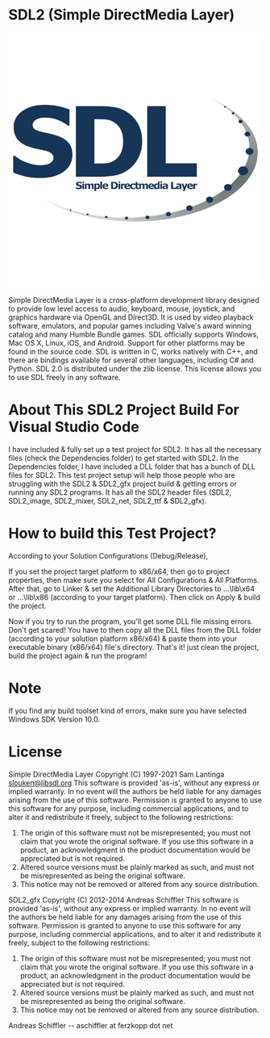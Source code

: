 # SDL2 (Simple DirectMedia Layer)

![SDL2](/Resources/Branding/logo.png?raw=true"SDL")

Simple DirectMedia Layer is a cross-platform development library designed to provide low level access to audio, keyboard, mouse, joystick, and graphics hardware via OpenGL and Direct3D. It is used by video playback software, emulators, and popular games including Valve's award winning catalog and many Humble Bundle games.
SDL officially supports Windows, Mac OS X, Linux, iOS, and Android. Support for other platforms may be found in the source code.
SDL is written in C, works natively with C++, and there are bindings available for several other languages, including C# and Python.
SDL 2.0 is distributed under the zlib license. This license allows you to use SDL freely in any software.

# About This SDL2 Project Build For Visual Studio Code
I have included & fully set up a test project for SDL2. It has all the necessary files (check the Dependencies folder) to get started with SDL2.
In the Dependencies folder, I have included a DLL folder that has a bunch of DLL files for SDL2.
This test project setup will help those people who are struggling with the SDL2 & SDL2_gfx project build & getting errors or running any SDL2 programs. 
It has all the SDL2 header files (SDL2, SDL2_image, SDL2_mixer, SDL2_net, SDL2_ttf & SDL2_gfx).

# How to build this Test Project?
According to your Solution Configurations (Debug/Release),

If you set the project target platform to x86/x64, then go to project properties, then make sure you select for All Configurations & All Platforms.
After that, go to Linker & set the Additional Library Directories to ...\lib\x64 or ...\lib\x86 (according to your target platform). 
Then click on Apply & build the project. 

Now if you try to run the program, you'll get some DLL file missing errors. Don't get scared!
You have to then copy all the DLL files from the DLL folder (according to your solution platform x86/x64) & paste them into your executable binary (x86/x64) file's directory.
That's it! just clean the project, build the project again & run the program!

# Note
If you find any build toolset kind of errors, make sure you have selected Windows SDK Version 10.0.

# License
Simple DirectMedia Layer
  Copyright (C) 1997-2021 Sam Lantinga <slouken@libsdl.org>
  This software is provided 'as-is', without any express or implied
  warranty.  In no event will the authors be held liable for any damages
  arising from the use of this software.
  Permission is granted to anyone to use this software for any purpose,
  including commercial applications, and to alter it and redistribute it
  freely, subject to the following restrictions:
  1. The origin of this software must not be misrepresented; you must not
     claim that you wrote the original software. If you use this software
     in a product, an acknowledgment in the product documentation would be
     appreciated but is not required.
  2. Altered source versions must be plainly marked as such, and must not be
     misrepresented as being the original software.
  3. This notice may not be removed or altered from any source distribution.

SDL2_gfx
  Copyright (C) 2012-2014  Andreas Schiffler
  This software is provided 'as-is', without any express or implied
  warranty. In no event will the authors be held liable for any damages
  arising from the use of this software.
  Permission is granted to anyone to use this software for any purpose,
  including commercial applications, and to alter it and redistribute it
  freely, subject to the following restrictions:
  1. The origin of this software must not be misrepresented; you must not
     claim that you wrote the original software. If you use this software
     in a product, an acknowledgment in the product documentation would be
     appreciated but is not required.
  2. Altered source versions must be plainly marked as such, and must not be
     misrepresented as being the original software.
  3. This notice may not be removed or altered from any source distribution.

Andreas Schiffler -- aschiffler at ferzkopp dot net
